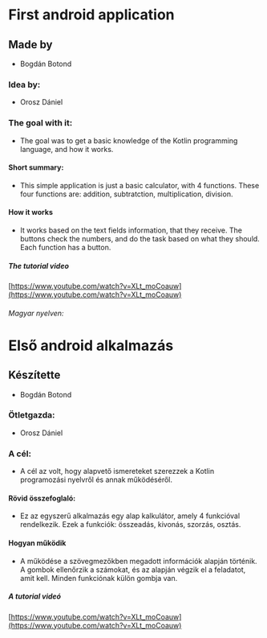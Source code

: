 # First android application<br />

## Made by<br />

 - Bogdán Botond<br />

### Idea by:<br />

 - Orosz Dániel<br />

### The goal with it:<br />

 - The goal was to get a basic knowledge of the Kotlin programming language, and how it works.<br />

#### Short summary:<br />

 - This simple application is just a basic calculator, with 4 functions. These four functions are: addition, subtratction, multiplication, division.<br />

#### How it works<br />

 - It works based on the text fields information, that they receive. The buttons check the numbers, and do the task based on what they should. Each function has a button.<br />

##### The tutorial video<br />

[https://www.youtube.com/watch?v=XLt_moCoauw](https://www.youtube.com/watch?v=XLt_moCoauw)<br />

###### Magyar nyelven:

# Első android alkalmazás<br />

## Készítette<br />

 - Bogdán Botond<br />

### Ötletgazda:<br />

 - Orosz Dániel<br />

### A cél:<br />

 - A cél az volt, hogy alapvető ismereteket szerezzek a Kotlin programozási nyelvről és annak működéséről.<br />

#### Rövid összefoglaló:<br />

 - Ez az egyszerű alkalmazás egy alap kalkulátor, amely 4 funkcióval rendelkezik. Ezek a funkciók: összeadás, kivonás, szorzás, osztás.<br />

#### Hogyan működik<br />

 - A működése a szövegmezőkben megadott információk alapján történik. A gombok ellenőrzik a számokat, és az alapján végzik el a feladatot, amit kell. Minden funkciónak külön gombja van.<br />

##### A tutorial videó<br />

[https://www.youtube.com/watch?v=XLt_moCoauw](https://www.youtube.com/watch?v=XLt_moCoauw)<br />
